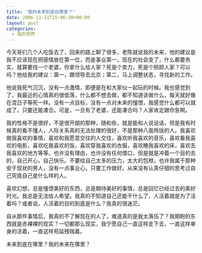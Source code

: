 ```yaml
---
title: '我的未来到底在哪里？'
date: 2006-11-21T15:06:38+00:00
layout: post
categories:
  - 我的世界
---
```


今天哥们几个人吃饭去了，回来的路上聊了很多，老陈就说我的未来，他的建议是我不应该现在把感情放在第一位，而是事业第一，现在的社会变了，什么都要务实，就算要找一个老婆，你拿什么给人家？死是个卖力，死是个照顾人家？可以吗？他给我的建议：第一，跟领导去北京；第二，马上调整状态，寻找新的工作。

他说我死气沉沉，没有一点激情，即便是在和大家伙一起玩的时候。我也感觉到了，我最近的心情真的很低落，什么都不想去做，都不知道该做什么，每天就好像在混日子等死一样。没有一点目标，没有一点对未来的憧憬，我感觉什么都可以就成了，只要还能凑合。可是，一旦有了老婆，还能凑合吗？人家肯定跟你急啊。

我的性格不是很好，不是很开朗的那种，随和些，就是能和人说说话，但是我有时候真的看不懂人，人际关系真的无法处理的很好，不是那种八面玲珑的人。我喜欢做我喜欢的事情，喜欢和我愿意交往的人交往，喜欢听我喜欢的音乐，喜欢看我喜欢的电影，喜欢吃我喜欢的饭，喜欢穿我喜欢的衣服，喜欢睡我喜欢的床，喜欢去我喜欢的地方等等。也许没有理由，也许没有任何借口，但是就是冲着一个目的去的，自己开心，自己快乐。不要给自己太多的压力，太大的包袱，也许我属于那种安于现状的男人，没有一点事业心，只要工作做好。从来没有认真仔细的思考过自己究竟自己是什么样的人。

喜欢幻想，总是憧憬美好的东西，总是期待美好的事情，总是回忆已经过去的美好时光。我总是无法给人希望。我真的不知道自己还能干什么了，人活着就是为了活着吗？或者说，人活着的目的到底是什么？我真的很迷茫。

自从那件事情后，我真的不了解现在的人了，难道真的是我太落伍了？我期盼的东西就是赤裸裸的现实？一切都那么现实，我宁愿自己一直这样走下去，一直这样单身的活着，一直这样苟延残喘着。

未来到底在哪里？我的未来在哪里？